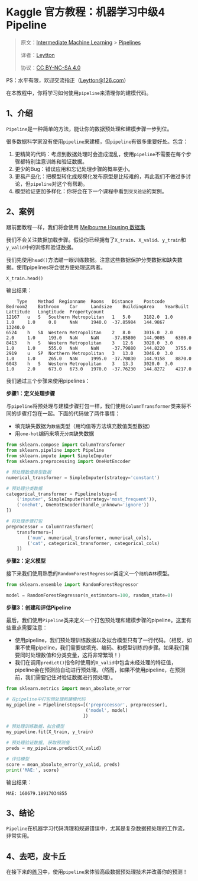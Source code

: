 # Kaggle 官方教程：机器学习中级4 Pipeline
> 原文：[Intermediate Machine Learning](https://www.kaggle.com/learn/intermediate-machine-learning) > [Pipelines](https://www.kaggle.com/alexisbcook/pipelines)
> 
> 译者：[Leytton](https://github.com/Leytton)
> 
> 协议：[CC BY-NC-SA 4.0](http://creativecommons.org/licenses/by-nc-sa/4.0/)

PS：水平有限，欢迎交流指正（Leytton@126.com）

在本教程中，你将学习如何使用`pipeline`来清理你的建模代码。

## 1、介绍
`Pipeline`是一种简单的方法，能让你的数据预处理和建模步骤一步到位。

很多数据科学家没有使用`pipeline`来建模，但`pipeline`有很多重要好处。包含：

 1. 更精简的代码：考虑到数据处理时会造成混乱，使用`pipeline`不需要在每个步骤都特别注意训练和验证数据。
 2. 更少的Bug：错误应用和忘记处理步骤的概率更小。
 3. 更易产品化：把模型转化成规模化发布原型是比较难的，再此我们不做过多讨论，但`pipeline`对这个有帮助。
 4. 模型验证更加多样化：你将会在下一个课程中看到`交叉验证`的案例。

## 2、案例
跟前面教程一样，我们将会使用 [Melbourne Housing 数据集](https://www.kaggle.com/dansbecker/melbourne-housing-snapshot/home)

我们不会关注数据加载步骤。假设你已经拥有了`X_train`、`X_valid`、`y_train`和`y_valid`中的训练和验证数据。

我们先使用`head()`方法瞄一眼训练数据。注意这些数据保护分类数据和缺失数据。使用pipelines将会很方便处理这两者。
```python
X_train.head()
```
输出结果：
```
	Type 	Method 	Regionname 	Rooms 	Distance 	Postcode 	Bedroom2 	Bathroom 	Car 	Landsize 	BuildingArea 	YearBuilt 	Lattitude 	Longtitude 	Propertycount
12167 	u 	S 	Southern Metropolitan 	1 	5.0 	3182.0 	1.0 	1.0 	1.0 	0.0 	NaN 	1940.0 	-37.85984 	144.9867 	13240.0
6524 	h 	SA 	Western Metropolitan 	2 	8.0 	3016.0 	2.0 	2.0 	1.0 	193.0 	NaN 	NaN 	-37.85800 	144.9005 	6380.0
8413 	h 	S 	Western Metropolitan 	3 	12.6 	3020.0 	3.0 	1.0 	1.0 	555.0 	NaN 	NaN 	-37.79880 	144.8220 	3755.0
2919 	u 	SP 	Northern Metropolitan 	3 	13.0 	3046.0 	3.0 	1.0 	1.0 	265.0 	NaN 	1995.0 	-37.70830 	144.9158 	8870.0
6043 	h 	S 	Western Metropolitan 	3 	13.3 	3020.0 	3.0 	1.0 	2.0 	673.0 	673.0 	1970.0 	-37.76230 	144.8272 	4217.0
```
我们通过三个步骤来使用pipelines：

**步骤1：定义处理步骤**

与`pipeline`将预处理与建模步骤打包一样，我们使用`ColumnTransformer`类来将不同的步骤打包在一起。下面的代码做了两件事情：

 - 填充缺失数据为`数值`类型（用均值等方法填充数值类型数据）
 - 用`one-hot`编码来填充`分类`缺失数据

```python
from sklearn.compose import ColumnTransformer
from sklearn.pipeline import Pipeline
from sklearn.impute import SimpleImputer
from sklearn.preprocessing import OneHotEncoder

# 预处理数值类型数据
numerical_transformer = SimpleImputer(strategy='constant')

# 预处理分类数据
categorical_transformer = Pipeline(steps=[
    ('imputer', SimpleImputer(strategy='most_frequent')),
    ('onehot', OneHotEncoder(handle_unknown='ignore'))
])

# 将处理步骤打包
preprocessor = ColumnTransformer(
    transformers=[
        ('num', numerical_transformer, numerical_cols),
        ('cat', categorical_transformer, categorical_cols)
    ])
```

**步骤2：定义模型**

接下来我们使用熟悉的`RandomForestRegressor`类定义一个`随机森林`模型。

```python
from sklearn.ensemble import RandomForestRegressor

model = RandomForestRegressor(n_estimators=100, random_state=0)
```
**步骤3：创建和评估Pipeline**

最后，我们使用`Pipeline`类来定义一个打包预处理和建模步骤的pipeline。这里有些重点需要注意：

 - 使用pipeline，我们预处理训练数据以及拟合模型只有了一行代码。（相反，如果不使用pipeline，我们需要做填充、编码、和模型训练的步骤。如果我们需要同时处理数值和分类变量，这将非常繁琐！）
 - 我们在调用`predict()`指令时使用的`X_valid`中包含未经处理的特征值，pipeline会在预测前自动进行预处理。（然而，如果不使用pipeline，在预测前，我们需要记住对验证数据进行预处理）。

```python
from sklearn.metrics import mean_absolute_error

# 在pipeline中打包预处理和建模代码
my_pipeline = Pipeline(steps=[('preprocessor', preprocessor),
                              ('model', model)
                             ])

# 预处理训练数据，拟合模型 
my_pipeline.fit(X_train, y_train)

# 预处理验证数据, 获取预测值
preds = my_pipeline.predict(X_valid)

# 评估模型
score = mean_absolute_error(y_valid, preds)
print('MAE:', score)
```
输出结果：
```
MAE: 160679.18917034855
```
## 3、结论
`Pipeline`在机器学习代码清理和规避错误中，尤其是复杂数据预处理的工作流，非常实用。 

## 4、去吧，皮卡丘
在接下来的[练习](https://www.kaggle.com/kernels/fork/3370278)中，使用`pipeline`来体验高级数据预处理技术并改善你的预测！

